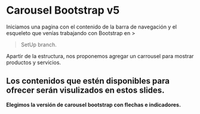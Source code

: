 # Carousel Bootstrap v5

Iniciamos una pagina con el contenido de la barra de navegación y el esqueleto que venías trabajando con Bootstrap en >
> SetUp branch.

Apartir de la estructura, nos proponemos agregar un carrousel para mostrar productos y servicios.

## Los contenidos que estén disponibles para ofrecer serán visulizados en estos slides.

**Elegimos la versión de carousel bootstrap con flechas e indicadores.**